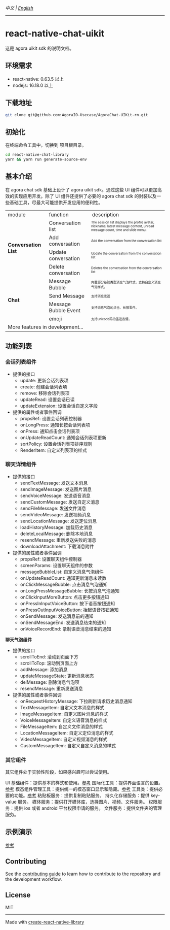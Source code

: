 _中文 | [English](./README.md)_

---

# react-native-chat-uikit

这是 agora uikit sdk 的说明文档。

## 环境需求

- react-native: 0.63.5 以上
- nodejs: 16.18.0 以上

## 下载地址

```sh
git clone git@github.com:AgoraIO-Usecase/AgoraChat-UIKit-rn.git
```

## 初始化

在终端命令工具中，切换到 项目根目录。

```sh
cd react-native-chat-library
yarn && yarn run generate-source-env
```

## 基本介绍

在 agora chat sdk 基础上设计了 agora uikit sdk。通过这些 UI 组件可以更加高效的实现应用开发。除了 UI 组件还提供了必要的 agora chat sdk 的封装以及一些基础工具，尽最大可能提供开发应用的便利性。

<table>
  <tr>
    <td>module</td>
    <td>function</td>
    <td>description</td>
  </tr>
  <tr>
    <td rowspan="5" style="font-weight: bold">Conversation List</td>
  </tr>
  <tr>
    <td>Conversation list</td>
    <td style="font-size: 10px">
      The session list displays the profile avatar, nickname, latest message
      content, unread message count, time and slide menu.
    </td>
  </tr>
  <tr>
    <td>Add conversation</td>
    <td style="font-size: 10px">
      Add the conversation from the conversation list
    </td>
  </tr>
  <tr>
    <td>Update conversation</td>
    <td style="font-size: 10px">
      Update the conversation from the conversation list
    </td>
  </tr>
  <tr>
    <td>Delete conversation</td>
    <td style="font-size: 10px">
      Deletes the conversation from the conversation list
    </td>
  </tr>
  <tr>
    <td rowspan="5" style="font-weight: bold">Chat</td>
  </tr>
  <tr>
    <td>Message Bubble</td>
    <td style="font-size: 10px">
      内置部分基础类型消息气泡样式，支持自定义消息气泡样式。
    </td>
  </tr>
  <tr>
    <td>Send Message</td>
    <td style="font-size: 10px">支持消息发送</td>
  </tr>
  <tr>
    <td>Message Bubble Event</td>
    <td style="font-size: 10px">支持消息气泡的点击、长按事件。</td>
  </tr>
  <tr>
    <td>emoji</td>
    <td style="font-size: 10px">支持unicode码的墨迹表情。</td>
  </tr>
  <tr>
    <td colspan="3">More features in development...</td>
  </tr>
</table>

## 功能列表

### 会话列表组件

- 提供的接口
  - update: 更新会话列表项
  - create: 创建会话列表项
  - remove: 移除会话列表项
  - updateRead: 设置会话已读
  - updateExtension: 设置会话自定义字段
- 提供的属性或者事件回调
  - propsRef: 设置会话列表控制器
  - onLongPress: 通知长按会话列表项
  - onPress: 通知点击会话列表项
  - onUpdateReadCount: 通知会话列表项更新
  - sortPolicy: 设置会话列表项排序规则
  - RenderItem: 自定义列表项的样式

### 聊天详情组件

- 提供的接口
  - sendTextMessage: 发送文本消息
  - sendImageMessage: 发送图片消息
  - sendVoiceMessage: 发送语音消息
  - sendCustomMessage: 发送自定义消息
  - sendFileMessage: 发送文件消息
  - sendVideoMessage: 发送视频消息
  - sendLocationMessage: 发送定位消息
  - loadHistoryMessage: 加载历史消息
  - deleteLocalMessage: 删除本地消息
  - resendMessage: 重新发送失败的消息
  - downloadAttachment: 下载消息附件
- 提供的属性或者事件回调
  - propsRef: 设置聊天组件控制器
  - screenParams: 设置聊天组件的参数
  - messageBubbleList: 自定义消息气泡组件
  - onUpdateReadCount: 通知更新消息未读数
  - onClickMessageBubble: 点击消息气泡通知
  - onLongPressMessageBubble: 长按消息气泡通知
  - onClickInputMoreButton: 点击更多按钮通知
  - onPressInInputVoiceButton: 按下语音按钮通知
  - onPressOutInputVoiceButton: 抬起语音按钮通知
  - onSendMessage: 发送消息前的通知
  - onSendMessageEnd: 发送消息结束的通知
  - onVoiceRecordEnd: 录制语音消息结束的通知

**聊天气泡组件**

- 提供的接口
  - scrollToEnd: 滚动到页面下方
  - scrollToTop: 滚动到页面上方
  - addMessage: 添加消息
  - updateMessageState: 更新消息状态
  - delMessage: 删除消息气泡项
  - resendMessage: 重新发送消息
- 提供的属性或者事件回调
  - onRequestHistoryMessage: 下拉刷新请求历史消息通知
  - TextMessageItem: 自定义文本消息的样式
  - ImageMessageItem: 自定义图片消息的样式
  - VoiceMessageItem: 自定义语音消息的样式
  - FileMessageItem: 自定义文件消息的样式
  - LocationMessageItem: 自定义定位消息的样式
  - VideoMessageItem: 自定义视频消息的样式
  - CustomMessageItem: 自定义自定义消息的样式

### 其它组件

其它组件处于实验性阶段，如果感兴趣可以尝试使用。

UI 基础组件：提供基本的样式和使用。[参考](./src/components)
国际化工具：提供界面语言的设置。[参考](./src/I18n2)
模态组件管理工具：提供统一的模态窗口显示和隐藏。[参考](./src/events/index.tsx)
工具类：提供必要的功能。[参考](./src/utils)
粘贴板服务：提供复制粘贴服务。
持久化存储服务：提供 key-value 服务。
媒体服务：提供打开媒体库，选择图片、视频、文件服务。
权限服务：提供 ios 或者 android 平台权限申请的服务。
文件服务：提供文件夹的管理服务。

## 示例演示

[参考](../../example/README.zh.md)

## Contributing

See the [contributing guide](CONTRIBUTING.md) to learn how to contribute to the repository and the development workflow.

## License

MIT

---

Made with [create-react-native-library](https://github.com/callstack/react-native-builder-bob)
